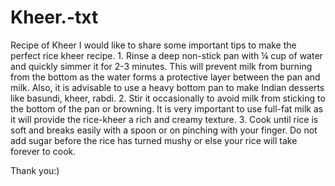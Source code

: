 # Kheer.-txt
Recipe of Kheer 
I would like to share some important tips to make the perfect rice kheer recipe. 1. Rinse a deep non-stick pan with ¼ cup of water and quickly simmer it for 2-3 minutes. This will prevent milk from burning from the bottom as the water forms a protective layer between the pan and milk. Also, it is advisable to use a heavy bottom pan to make Indian desserts like basundi, kheer, rabdi. 2. Stir it occasionally to avoid milk from sticking to the bottom of the pan or browning. It is very important to use full-fat milk as it will provide the rice-kheer a rich and creamy texture. 3. Cook until rice is soft and breaks easily with a spoon or on pinching with your finger. Do not add sugar before the rice has turned mushy or else your rice will take forever to cook.

Thank you:)
